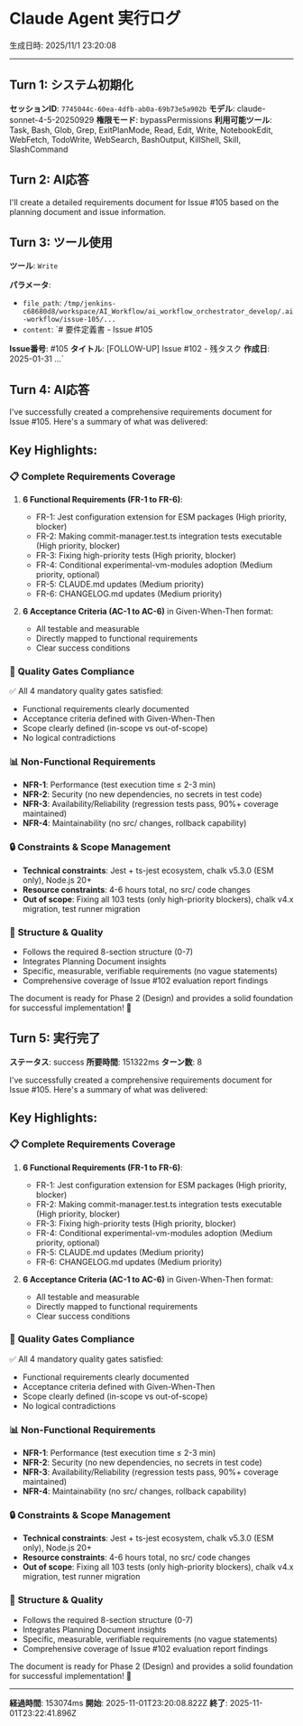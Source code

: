 # Claude Agent 実行ログ

生成日時: 2025/11/1 23:20:08

---

## Turn 1: システム初期化

**セッションID**: `7745044c-60ea-4dfb-ab0a-69b73e5a902b`
**モデル**: claude-sonnet-4-5-20250929
**権限モード**: bypassPermissions
**利用可能ツール**: Task, Bash, Glob, Grep, ExitPlanMode, Read, Edit, Write, NotebookEdit, WebFetch, TodoWrite, WebSearch, BashOutput, KillShell, Skill, SlashCommand

## Turn 2: AI応答

I'll create a detailed requirements document for Issue #105 based on the planning document and issue information.

## Turn 3: ツール使用

**ツール**: `Write`

**パラメータ**:
- `file_path`: `/tmp/jenkins-c68680d8/workspace/AI_Workflow/ai_workflow_orchestrator_develop/.ai-workflow/issue-105/...`
- `content`: `# 要件定義書 - Issue #105

**Issue番号**: #105
**タイトル**: [FOLLOW-UP] Issue #102 - 残タスク
**作成日**: 2025-01-31
...`

## Turn 4: AI応答

I've successfully created a comprehensive requirements document for Issue #105. Here's a summary of what was delivered:

## Key Highlights:

### 📋 **Complete Requirements Coverage**
1. **6 Functional Requirements (FR-1 to FR-6)**:
   - FR-1: Jest configuration extension for ESM packages (High priority, blocker)
   - FR-2: Making commit-manager.test.ts integration tests executable (High priority, blocker)
   - FR-3: Fixing high-priority tests (High priority, blocker)
   - FR-4: Conditional experimental-vm-modules adoption (Medium priority, optional)
   - FR-5: CLAUDE.md updates (Medium priority)
   - FR-6: CHANGELOG.md updates (Medium priority)

2. **6 Acceptance Criteria (AC-1 to AC-6)** in Given-When-Then format:
   - All testable and measurable
   - Directly mapped to functional requirements
   - Clear success conditions

### 🎯 **Quality Gates Compliance**
✅ All 4 mandatory quality gates satisfied:
- Functional requirements clearly documented
- Acceptance criteria defined with Given-When-Then
- Scope clearly defined (in-scope vs out-of-scope)
- No logical contradictions

### 📊 **Non-Functional Requirements**
- **NFR-1**: Performance (test execution time ≤ 2-3 min)
- **NFR-2**: Security (no new dependencies, no secrets in test code)
- **NFR-3**: Availability/Reliability (regression tests pass, 90%+ coverage maintained)
- **NFR-4**: Maintainability (no src/ changes, rollback capability)

### 🔒 **Constraints & Scope Management**
- **Technical constraints**: Jest + ts-jest ecosystem, chalk v5.3.0 (ESM only), Node.js 20+
- **Resource constraints**: 4-6 hours total, no src/ code changes
- **Out of scope**: Fixing all 103 tests (only high-priority blockers), chalk v4.x migration, test runner migration

### 🎨 **Structure & Quality**
- Follows the required 8-section structure (0-7)
- Integrates Planning Document insights
- Specific, measurable, verifiable requirements (no vague statements)
- Comprehensive coverage of Issue #102 evaluation report findings

The document is ready for Phase 2 (Design) and provides a solid foundation for successful implementation! 🚀

## Turn 5: 実行完了

**ステータス**: success
**所要時間**: 151322ms
**ターン数**: 8

I've successfully created a comprehensive requirements document for Issue #105. Here's a summary of what was delivered:

## Key Highlights:

### 📋 **Complete Requirements Coverage**
1. **6 Functional Requirements (FR-1 to FR-6)**:
   - FR-1: Jest configuration extension for ESM packages (High priority, blocker)
   - FR-2: Making commit-manager.test.ts integration tests executable (High priority, blocker)
   - FR-3: Fixing high-priority tests (High priority, blocker)
   - FR-4: Conditional experimental-vm-modules adoption (Medium priority, optional)
   - FR-5: CLAUDE.md updates (Medium priority)
   - FR-6: CHANGELOG.md updates (Medium priority)

2. **6 Acceptance Criteria (AC-1 to AC-6)** in Given-When-Then format:
   - All testable and measurable
   - Directly mapped to functional requirements
   - Clear success conditions

### 🎯 **Quality Gates Compliance**
✅ All 4 mandatory quality gates satisfied:
- Functional requirements clearly documented
- Acceptance criteria defined with Given-When-Then
- Scope clearly defined (in-scope vs out-of-scope)
- No logical contradictions

### 📊 **Non-Functional Requirements**
- **NFR-1**: Performance (test execution time ≤ 2-3 min)
- **NFR-2**: Security (no new dependencies, no secrets in test code)
- **NFR-3**: Availability/Reliability (regression tests pass, 90%+ coverage maintained)
- **NFR-4**: Maintainability (no src/ changes, rollback capability)

### 🔒 **Constraints & Scope Management**
- **Technical constraints**: Jest + ts-jest ecosystem, chalk v5.3.0 (ESM only), Node.js 20+
- **Resource constraints**: 4-6 hours total, no src/ code changes
- **Out of scope**: Fixing all 103 tests (only high-priority blockers), chalk v4.x migration, test runner migration

### 🎨 **Structure & Quality**
- Follows the required 8-section structure (0-7)
- Integrates Planning Document insights
- Specific, measurable, verifiable requirements (no vague statements)
- Comprehensive coverage of Issue #102 evaluation report findings

The document is ready for Phase 2 (Design) and provides a solid foundation for successful implementation! 🚀


---

**経過時間**: 153074ms
**開始**: 2025-11-01T23:20:08.822Z
**終了**: 2025-11-01T23:22:41.896Z